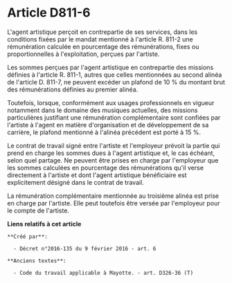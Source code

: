 # Article D811-6

L'agent artistique perçoit en contrepartie de ses services, dans les conditions fixées par le mandat mentionné à l'article R.
811-2 une rémunération calculée en pourcentage des rémunérations, fixes ou proportionnelles à l'exploitation, perçues par
l'artiste. 

Les sommes perçues par l'agent artistique en contrepartie des missions définies à l'article R. 811-1, autres que celles
mentionnées au second alinéa de l'article D. 811-7, ne peuvent excéder un plafond de 10 % du montant brut des rémunérations
définies au premier alinéa. 

Toutefois, lorsque, conformément aux usages professionnels en vigueur notamment dans le domaine des musiques actuelles, des
missions particulières justifiant une rémunération complémentaire sont confiées par l'artiste à l'agent en matière
d'organisation et de développement de sa carrière, le plafond mentionné à l'alinéa précédent est porté à 15 %. 

Le contrat de travail signé entre l'artiste et l'employeur prévoit la partie qui prend en charge les sommes dues à l'agent
artistique et, le cas échéant, selon quel partage. Ne peuvent être prises en charge par l'employeur que les sommes calculées
en pourcentage des rémunérations qu'il verse directement à l'artiste et dont l'agent artistique bénéficiaire est
explicitement désigné dans le contrat de travail. 

La rémunération complémentaire mentionnée au troisième alinéa est prise en charge par l'artiste. Elle peut toutefois être
versée par l'employeur pour le compte de l'artiste.

**Liens relatifs à cet article**

	**Créé par**:

	  - Décret n°2016-135 du 9 février 2016 - art. 6

	**Anciens textes**:

	  - Code du travail applicable à Mayotte. - art. D326-36 (T)

